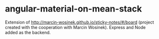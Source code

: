# angular-material-on-mean-stack 

Extension of http://marcin-wosinek.github.io/sticky-notes/#/board (project created with the cooperation with Marcin Wosinek). Express and Node added as the backend.
